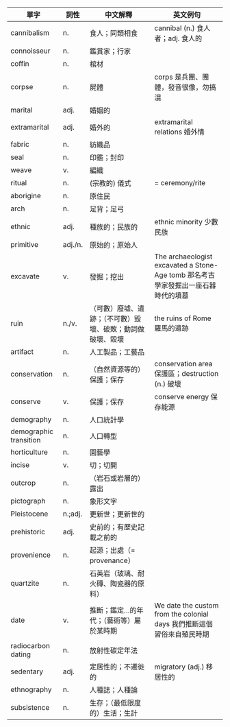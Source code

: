 | 單字 | 詞性 | 中文解釋 | 英文例句 |
| --- | --- | --- | --- |
| cannibalism           | n.        | 食人；同類相食                                                           | cannibal (n.) 食人者；adj. 食人的                                         |
| connoisseur           | n.        | 鑑賞家；行家                                                             |                                                                          |
| coffin           | n.        | 棺材                                                            |                                                                          |
| corpse                | n.        | 屍體               |        corps 是兵團、團體，發音很像，勿搞混        |
| marital               | adj.      | 婚姻的                                                           |                                                                          |
| extramarital          | adj.      | 婚外的                                                                   | extramarital relations 婚外情                                             |
| fabric | n. | 紡織品 | |
| seal | n. | 印鑑；封印 | |
| weave                 | v.        | 編織                                                                     |                                                                          |
| ritual                | n.        | (宗教的) 儀式                                                               | = ceremony/rite                                                    |
| aborigine             | n.        | 原住民                                                                   |                                                                          |
| arch                  | n.     | 足背；足弓                                 |                                                                          |
| ethnic                | adj.   | 種族的；民族的                             | ethnic minority 少數民族                                                  |
| primitive             | adj./n.   | 原始的；原始人                          |                                                                          |
| excavate              | v.     | 發掘；挖出                                 | The archaeologist excavated a Stone-Age tomb 那名考古學家發掘出一座石器時代的墳墓 |
| ruin                  | n./v.     | （可數）廢墟、遺跡；（不可數）毀壞、破敗；動詞做破壞、毀壞    | the ruins of Rome 羅馬的遺跡                                               |
| artifact              | n.     | 人工製品；工藝品                           |                                                                          |
| conservation          | n.     | （自然資源等的）保護；保存                 | conservation area 保護區；destruction (n.) 破壞                           |
| conserve              | v.     | 保護；保存                                 | conserve energy 保存能源                                                   |
| demography            | n.     | 人口統計學                                 |                                                                          |
| demographic transition| n.     | 人口轉型                                   |                                                                          |
| horticulture          | n.     | 園藝學                                     |                                                                          |
| incise                | v.     | 切；切開                                   |                                                                          |
| outcrop               | n.     | （岩石或岩層的）露出                       |                                                                          |
| pictograph            | n.     | 象形文字                                   |                                                                          |
| Pleistocene           | n.;adj.| 更新世；更新世的                           |                                                                          |
| prehistoric           | adj.   | 史前的；有歷史記載之前的                   |                                                                          |
| provenience           | n.     | 起源；出處（= provenance）                 |                                                                          |
| quartzite             | n.     | 石英岩（玻璃、耐火磚、陶瓷器的原料）       |                                                                          |
| date                  | v.     | 推斷；鑑定…的年代；（藝術等）屬於某時期    | We date the custom from the colonial days 我們推斷這個習俗來自殖民時期        |
| radiocarbon dating    | n.     | 放射性碳定年法                             |                                                                          |
| sedentary             | adj.   | 定居性的；不遷徙的                         | migratory (adj.) 移居性的                                                 |
| ethnography           | n.     | 人種誌；人種論                             |                                                                          |
| subsistence           | n.     | 生存；（最低限度的）生活；生計             |                                                                          |
